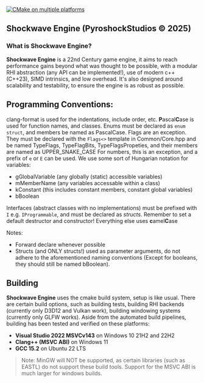 [![CMake on multiple platforms](https://github.com/PyroshockStudios/ShockwaveEngine/actions/workflows/cmake-multi-platform.yml/badge.svg)](https://github.com/PyroshockStudios/ShockwaveEngine/actions/workflows/cmake-multi-platform.yml)

## Shockwave Engine (PyroshockStudios © 2025)

### What is Shockwave Engine?
**Shockwave Engine** is a 22nd Century game engine, it aims to reach performance gains beyond what was thought to be possible, with a modular RHI abstraction (any API can be implemented!), use of modern c++ (C++23), SIMD intrinsics, and low overhead.
It's also designed around scalability and testability, to ensure the engine is as robust as possible.

## Programming Conventions:
clang-format is used for the indentations, include order, etc.
**P**ascal**C**ase is used for function names, and classes.
Enums must be declared as `enum struct`, and members be named as PascalCase.
Flags are an exception. They must be declared with the `Flags<>` template in Common/Core.hpp and be named TypeFlags, TypeFlagBits, TypeFlagsPropeties, and their members are named as UPPER_SNAKE_CASE
For numbers, this is an exception, and a prefix of `e` or `E` can be used.
We use some sort of Hungarian notation for variables:
- gGlobalVariable (any globally (static) accessible variables)
- mMemberName (any variables accessable within a class)
- kConstant (this includes constant members, constant global variables)
- bBoolean

Interfaces (abstract classes with no implementations) must be prefixed with `I` e.g. `IProgrammable`, and must be declared as _structs_. Remember to set a default destructor and constructor!
Everything else uses **c**amel**C**ase

Notes:
- Forward declare whenever possible
- Structs (and ONLY structs!) used as parameter arguments, do not adhere to the aforementioned naming conventions (Except for booleans, they should still be named bBoolean).

## Building
**Shockwave Engine** uses the cmake build system, setup is like usual.
There are certain build options, such as building tests, building RHI backends (currently only D3D12 and Vulkan work), building windowing systems (currently only GLFW works).
Aside from the automated build pipelines, building has been tested and verified on these platforms:
- **Visual Studio 2022 MSVCv143** on Windows 10 21H2 and 22H2
- **Clang++ (MSVC ABI)** on Windows 11
- **GCC 15.2** on Ubuntu 22 LTS
> Note: MinGW will NOT be supported, as certain libraries (such as EASTL) do not support these build tools. Support for the MSVC ABI is much larger for windows builds.
